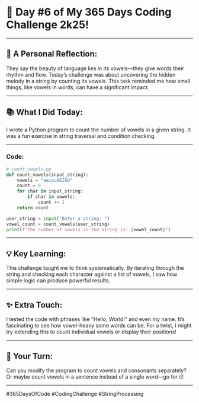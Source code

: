 # 🎯 Day #6 of My 365 Days Coding Challenge 2k25!

---

## 💭 **A Personal Reflection:**

They say the beauty of language lies in its vowels—they give words their rhythm and flow. Today’s challenge was about uncovering the hidden melody in a string by counting its vowels. This task reminded me how small things, like vowels in words, can have a significant impact.

---

## 📚 **What I Did Today:**

I wrote a Python program to count the number of vowels in a given string. It was a fun exercise in string traversal and condition checking.

---

### Code:

```python
# count_vowels.py
def count_vowels(input_string):
    vowels = "aeiouAEIOU"
    count = 0
    for char in input_string:
        if char in vowels:
            count += 1
    return count

user_string = input("Enter a string: ")
vowel_count = count_vowels(user_string)
print(f"The number of vowels in the string is: {vowel_count}")
```

---

## 💡 **Key Learning:**

This challenge taught me to think systematically. By iterating through the string and checking each character against a list of vowels, I saw how simple logic can produce powerful results.

---

## ✨ **Extra Touch:**

I tested the code with phrases like “Hello, World!” and even my name. It’s fascinating to see how vowel-heavy some words can be. For a twist, I might try extending this to count individual vowels or display their positions!

---

## 🚀 **Your Turn:**

Can you modify the program to count vowels and consonants separately? Or maybe count vowels in a sentence instead of a single word—go for it!

---

#365DaysOfCode #CodingChallenge #StringProcessing